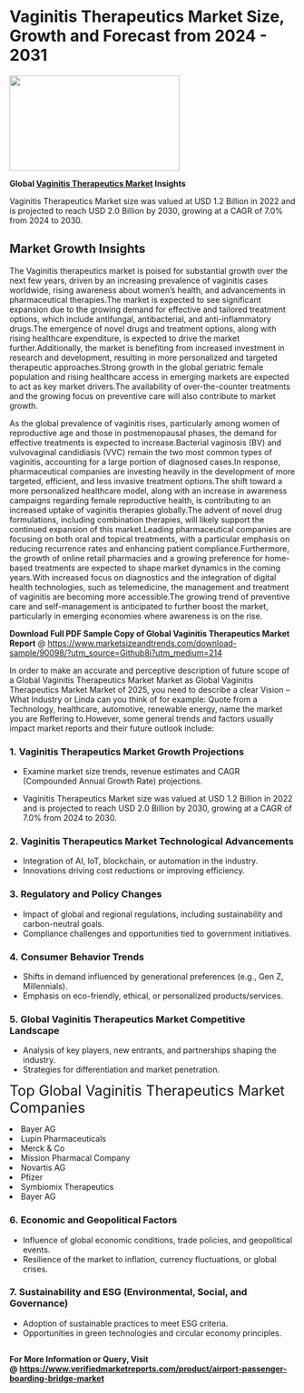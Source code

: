 <H1>Vaginitis Therapeutics Market Size, Growth and Forecast from 2024 - 2031</H1><img class="aligncenter size-medium wp-image-584254" src="https://thirdeyenews.in/wp-content/uploads/2024/09/Global-Market-Research-300x168.jpeg" alt="" width="300" height="168" /><p><strong>Global&nbsp;<a href="https://www.marketsizeandtrends.com/download-sample/90098/?utm_source=Github8j?utm_medium=214">Vaginitis Therapeutics Market</a> Insights</strong></p><p>Vaginitis Therapeutics Market size was valued at USD 1.2 Billion in 2022 and is projected to reach USD 2.0 Billion by 2030, growing at a CAGR of 7.0% from 2024 to 2030.</p><p><h2>Market Growth Insights</h2> <p>The Vaginitis therapeutics market is poised for substantial growth over the next few years, driven by an increasing prevalence of vaginitis cases worldwide, rising awareness about women’s health, and advancements in pharmaceutical therapies.The market is expected to see significant expansion due to the growing demand for effective and tailored treatment options, which include antifungal, antibacterial, and anti-inflammatory drugs.The emergence of novel drugs and treatment options, along with rising healthcare expenditure, is expected to drive the market further.Additionally, the market is benefiting from increased investment in research and development, resulting in more personalized and targeted therapeutic approaches.Strong growth in the global geriatric female population and rising healthcare access in emerging markets are expected to act as key market drivers.The availability of over-the-counter treatments and the growing focus on preventive care will also contribute to market growth.</p> <p>As the global prevalence of vaginitis rises, particularly among women of reproductive age and those in postmenopausal phases, the demand for effective treatments is expected to increase.Bacterial vaginosis (BV) and vulvovaginal candidiasis (VVC) remain the two most common types of vaginitis, accounting for a large portion of diagnosed cases.In response, pharmaceutical companies are investing heavily in the development of more targeted, efficient, and less invasive treatment options.The shift toward a more personalized healthcare model, along with an increase in awareness campaigns regarding female reproductive health, is contributing to an increased uptake of vaginitis therapies globally.The advent of novel drug formulations, including combination therapies, will likely support the continued expansion of this market.Leading pharmaceutical companies are focusing on both oral and topical treatments, with a particular emphasis on reducing recurrence rates and enhancing patient compliance.Furthermore, the growth of online retail pharmacies and a growing preference for home-based treatments are expected to shape market dynamics in the coming years.With increased focus on diagnostics and the integration of digital health technologies, such as telemedicine, the management and treatment of vaginitis are becoming more accessible.The growing trend of preventive care and self-management is anticipated to further boost the market, particularly in emerging economies where awareness is on the rise.<p><span class=""><strong>Download Full PDF Sample Copy of Global Vaginitis Therapeutics Market Report</strong> @ <a href="https://www.marketsizeandtrends.com/download-sample/90098/?utm_source=Github8j?utm_medium=214" target="_blank">https://www.marketsizeandtrends.com/download-sample/90098/?utm_source=Github8j?utm_medium=214</a></span></p><p>In order to make an accurate and perceptive description of future scope of a Global&nbsp;Vaginitis Therapeutics Market Market as Global&nbsp;Vaginitis Therapeutics Market Market of 2025, you need to describe a clear Vision &ndash; What Industry or Linda can you think of for example: Quote from a Technology, healthcare, automotive, renewable energy, name the market you are Reffering to.However, some general trends and factors usually impact market reports and their future outlook include:</p><h3>1.&nbsp;<strong>Vaginitis Therapeutics Market Growth Projections</strong></h3><ul><li>Examine market size trends, revenue estimates and CAGR (Compounded Annual Growth Rate) projections.</li><li><p>Vaginitis Therapeutics Market size was valued at USD 1.2 Billion in 2022 and is projected to reach USD 2.0 Billion by 2030, growing at a CAGR of 7.0% from 2024 to 2030.</p></li></ul><h3>2.&nbsp;<strong>Vaginitis Therapeutics Market Technological Advancements</strong></h3><ul><li>Integration of AI, IoT, blockchain, or automation in the industry.</li><li>Innovations driving cost reductions or improving efficiency.</li></ul><h3>3.&nbsp;<strong>Regulatory and Policy Changes</strong></h3><ul><li>Impact of global and regional regulations, including sustainability and carbon-neutral goals.</li><li>Compliance challenges and opportunities tied to government initiatives.</li></ul><h3>4.&nbsp;<strong>Consumer Behavior Trends</strong></h3><ul><li>Shifts in demand influenced by generational preferences (e.g., Gen Z, Millennials).</li><li>Emphasis on eco-friendly, ethical, or personalized products/services.</li></ul><h3>5.&nbsp;<strong>Global Vaginitis Therapeutics Market Competitive Landscape</strong></h3><ul><li>Analysis of key players, new entrants, and partnerships shaping the industry.</li><li>Strategies for differentiation and market penetration.</li></ul><p data-pm-slice="1 1 []"><span style="color: inherit; font-family: inherit; font-size: 25px;">Top Global Vaginitis Therapeutics Market Companies</span></p><div class="" data-test-id=""><p><li>Bayer AG</li><li> Lupin Pharmaceuticals</li><li> Merck & Co</li><li> Mission Pharmacal Company</li><li> Novartis AG</li><li> Pfizer</li><li> Symbiomix Therapeutics</li><li> Bayer AG</li></p></div><h3>6.&nbsp;<strong>Economic and Geopolitical Factors</strong></h3><ul><li>Influence of global economic conditions, trade policies, and geopolitical events.</li><li>Resilience of the market to inflation, currency fluctuations, or global crises.</li></ul><h3>7.&nbsp;<strong>Sustainability and ESG (Environmental, Social, and Governance)</strong></h3><ul><li>Adoption of sustainable practices to meet ESG criteria.</li><li>Opportunities in green technologies and circular economy principles.</li></ul><h2><strong style="font-size: 14px;">For More Information or Query, Visit @&nbsp;</strong><a style="background-color: #ffffff; font-size: 14px;" href="https://www.marketsizeandtrends.com/report/vaginitis-therapeutics-market/" target="_blank">https://www.verifiedmarketreports.com/product/airport-passenger-boarding-bridge-market</a></h2>
